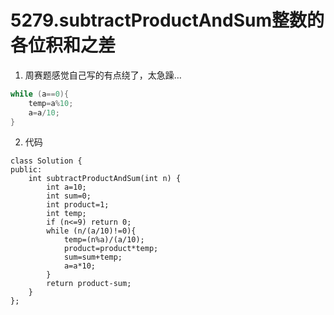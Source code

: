# 5279.subtractProductAndSum整数的各位积和之差
1. 周赛题感觉自己写的有点绕了，太急躁…
```c++
while (a==0){
    temp=a%10;
    a=a/10;
}
```
2. 代码
```
class Solution {
public:
    int subtractProductAndSum(int n) {
        int a=10;
        int sum=0;
        int product=1;
        int temp;
        if (n<=9) return 0;
        while (n/(a/10)!=0){
            temp=(n%a)/(a/10);
            product=product*temp;
            sum=sum+temp;
            a=a*10;
        }
        return product-sum;
    }
};
```
